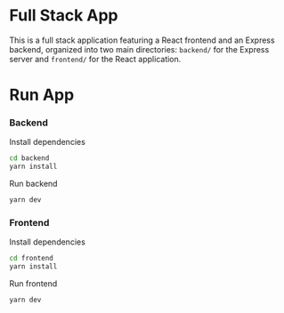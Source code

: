 # Full Stack App

This is a full stack application featuring a React frontend and an Express backend, organized into two main directories: `backend/` for the Express server and `frontend/` for the React application.

# Run App

### Backend

Install dependencies

```bash
cd backend
yarn install
```

Run backend

```bash
yarn dev
```

### Frontend

Install dependencies

```bash
cd frontend
yarn install
```

Run frontend

```bash
yarn dev
```
